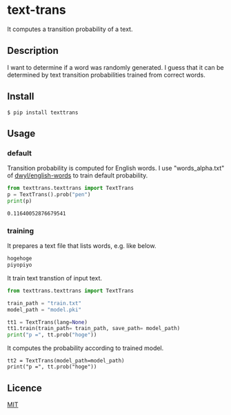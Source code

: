 text-trans
===

It computes a transition probability of a text.


## Description

I want to determine if a word was randomly generated. 
I guess that it can be determined by text transition probabilities trained from correct words.

## Install

```shell
$ pip install texttrans
```


## Usage


### default

Transition probability is computed for English words. I use "words_alpha.txt" of [dwyl/english-words](https://github.com/dwyl/english-words) to train default probability.

```python
from texttrans.texttrans import TextTrans
p = TextTrans().prob("pen")
print(p)
```

```
0.11640052876679541
```

### training

It prepares a text file that lists words, e.g. like below.

```txt:train.txt
hogehoge
piyopiyo
```

It train text transtion of input text.

```python
from texttrans.texttrans import TextTrans

train_path = "train.txt"
model_path = "model.pki"

tt1 = TextTrans(lang=None)
tt1.train(train_path= train_path, save_path= model_path)
print("p =", tt.prob("hoge"))
```

It computes the probability according to trained model.

```
tt2 = TextTrans(model_path=model_path)
print("p =", tt.prob("hoge"))
```

## Licence

[MIT](https://github.com/tcnksm/tool/blob/master/LICENCE)
